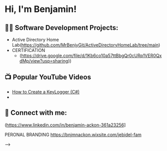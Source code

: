 <h1>Hi, I'm Benjamin! 

<h2>👨‍💻 Software Development Projects:</h2>

- Active Directory Home Lab(https://github.com/MrBenjyGit/ActiveDirectoryHomeLab/tree/main)
- CERTIFICATION
  - (https://drive.google.com/file/d/1Kb6co10a57ttBbgQr0cURp1VER0QxdMp/view?usp=sharing)) 

<h2>📺 Popular YouTube Videos</h2>

- [How to Create a KeyLogger (C#)](https://www.youtube.com/watch?v=N-L9hklSlNk)
-
<h2> 🤳 Connect with me:</h2>

(https://www.linkedin.com/in/benjamin-ackon-361a23256]

PERONAL BRANDING
https://bnjmnackon.wixsite.com/jebidel-fam







-->
